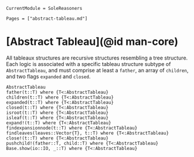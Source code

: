 ```@meta
CurrentModule = SoleReasoners
```

```@contents
Pages = ["abstract-tableau.md"]
```

# [Abstract Tableau](@id man-core)

All tableaux structures are recursive structures resembling a tree structure.
Each logic is associated with a specific tableau structure subtype of
`AbstractTableau`, and must comprise at least a `father`, an array of
`children`, and two flags `expanded` and `closed`.

```@docs
AbstractTableau
father(t::T) where {T<:AbstractTableau}
children(t::T) where {T<:AbstractTableau}
expanded(t::T) where {T<:AbstractTableau}
closed(t::T) where {T<:AbstractTableau}
isroot(t::T) where {T<:AbstractTableau}
isleaf(t::T) where {T<:AbstractTableau}
expand!(t::T) where {T<:AbstractTableau}
findexpansionnode(t::T) where {T<:AbstractTableau}
findleaves(leaves::Vector{T}, t::T) where {T<:AbstractTableau}
close!(t::T) where {T<:AbstractTableau}
pushchild!(father::T, child::T) where {T<:AbstractTableau}
Base.show(io::IO, _::T) where {T<:AbstractTableau}
```
